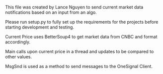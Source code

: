 This file was created by Lance Nguyen to send current market data notifications based on an input from an algo.

Please run setup.py to fully set up the requirements for the projects before starting development and testing.

Current Price uses BetterSoup4 to get market data from CNBC and format accordingly.

Main calls upon current price in a thread and updates to be compared to other values.

MsgSnd is used as a method to send messages to the OneSignal Client.
